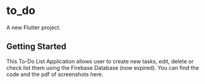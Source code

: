 # to_do

A new Flutter project.

## Getting Started

This To-Do List Application allows user to create new tasks, edit, delete or check list them using the Firebase Database (now expired).
You can find the code and the pdf of screenshots here.
